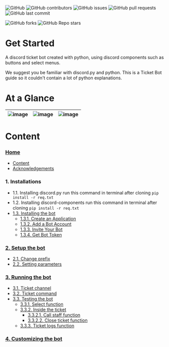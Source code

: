 ![GitHub](https://img.shields.io/github/license/astrxnomo/discord-ticket-bot-py?style=flat-square)
![GitHub contributors](https://img.shields.io/github/contributors/astrxnomo/discord-ticket-bot-py?color=gree&style=flat-square)
![GitHub issues](https://img.shields.io/github/issues/astrxnomo/discord-ticket-bot-py?style=flat-square)
![GitHub pull requests](https://img.shields.io/github/issues-pr/astrxnomo/discord-ticket-bot-py?style=flat-square)
![GitHub last commit](https://img.shields.io/github/last-commit/astrxnomo/discord-ticket-bot-py?style=flat-square)

![GitHub forks](https://img.shields.io/github/forks/astrxnomo/discord-ticket-bot-py?style=flat-square)
![GitHub Repo stars](https://img.shields.io/github/stars/astrxnomo/discord-ticket-bot-py?color=yellow&style=flat-square)


# Get Started
A discord ticket bot created with python, using discord components such as buttons and select menus.

We suggest you be familiar with discord.py and python. This is a Ticket Bot guide so it couldn't contain a lot of python explanations.

# At a Glance

![image](https://user-images.githubusercontent.com/75272665/174901958-4f166dcc-6da2-46c2-abde-28584b9e04bf.png) | ![image](https://user-images.githubusercontent.com/75272665/174902495-92a9c746-608e-416f-be21-94172d3cb799.png) | ![image](https://user-images.githubusercontent.com/75272665/174902136-5b092a47-75f9-45c3-a63b-824f49e2cb83.png)
:-------------------------:|:-------------------------:|:-------------------------:



# Content

### [Home](https://github.com/astrxnomo/discord-ticket-bot-py/wiki)
- [Content](https://github.com/astrxnomo/discord-ticket-bot-py/wiki#content)
- [Acknowledgements](https://github.com/astrxnomo/discord-ticket-bot-py/wiki#acknowledgements)
### 1. Installations
- 1.1. Installing discord.py   run this command in terminal after cloning `pip install -r req.txt`
- 1.2. Installing discord-components  run this command in terminal after cloning `pip install -r req.txt`
- [1.3. Installing the bot](https://github.com/astrxnomo/discord-ticket-bot-py/wiki/Installations#installing-the-bot)
  - [1.3.1. Create an Application](https://github.com/astrxnomo/discord-ticket-bot-py/wiki/Installations#create-an-application)
  - [1.3.2. Add a Bot Account](https://github.com/astrxnomo/discord-ticket-bot-py/wiki/Installations#add-a-bot-account)
  - [1.3.3. Invite Your Bot](https://github.com/astrxnomo/discord-ticket-bot-py/wiki/Installations#invite-your-bot)
  - [1.3.4. Get Bot Token](https://github.com/astrxnomo/discord-ticket-bot-py/wiki/Installations#get-bot-token)
### [2. Setup the bot](https://github.com/astrxnomo/discord-ticket-bot-py/wiki/Setup-the-bot)
  - [2.1. Change prefix](https://github.com/astrxnomo/discord-ticket-bot-py/wiki/Setup-the-bot#change-prefix)
  - [2.2. Setting parameters](https://github.com/astrxnomo/discord-ticket-bot-py/wiki/Setup-the-bot#setting-parameters)
### [3. Running the bot](https://github.com/astrxnomo/discord-ticket-bot-py/wiki/Running-the-bot)
  - [3.1. Ticket channel](https://github.com/astrxnomo/discord-ticket-bot-py/wiki/Running-the-bot#ticket-channel)
  - [3.2. Ticket command](https://github.com/astrxnomo/discord-ticket-bot-py/wiki/Running-the-bot#ticket-command)
  - [3.3. Testing the bot](https://github.com/astrxnomo/discord-ticket-bot-py/wiki/Running-the-bot#testing-the-bot)
    - [3.3.1. Select function](https://github.com/astrxnomo/discord-ticket-bot-py/wiki/Running-the-bot#select-function)
    - [3.3.2. Inside the ticket](https://github.com/astrxnomo/discord-ticket-bot-py/wiki/Running-the-bot#inside-the-ticket)
      - [3.3.2.1. Call staff function](https://github.com/astrxnomo/discord-ticket-bot-py/wiki/Running-the-bot#call-staff-function)
      - [3.3.2.2. Close ticket function](https://github.com/astrxnomo/discord-ticket-bot-py/wiki/Running-the-bot#close-ticket-function)
    - [3.3.3. Ticket logs function](https://github.com/astrxnomo/discord-ticket-bot-py/wiki/Running-the-bot#ticket-logs)
### [4. Customizing the bot](https://github.com/astrxnomo/discord-ticket-bot-py/wiki/Customizing-the-bot)
